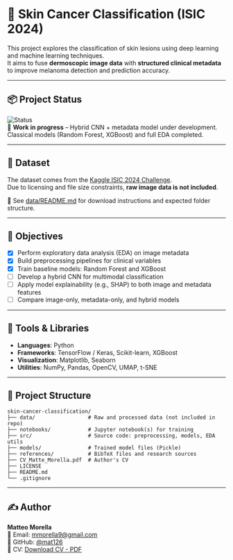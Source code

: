 # 🧠 Skin Cancer Classification (ISIC 2024)

This project explores the classification of skin lesions using deep learning and machine learning techniques.  
It aims to fuse **dermoscopic image data** with **structured clinical metadata** to improve melanoma detection and prediction accuracy.

---

## 📦 Project Status

![Status](https://img.shields.io/badge/Project-WIP-orange)  
🚧 **Work in progress** – Hybrid CNN + metadata model under development.  
Classical models (Random Forest, XGBoost) and full EDA completed.

---

## 📁 Dataset

The dataset comes from the [Kaggle ISIC 2024 Challenge](https://www.kaggle.com/competitions/isic-2024-challenge).  
Due to licensing and file size constraints, **raw image data is not included**.

📄 See [data/README.md](data/README.md) for download instructions and expected folder structure.

---

## 🎯 Objectives

- [x] Perform exploratory data analysis (EDA) on image metadata
- [x] Build preprocessing pipelines for clinical variables
- [x] Train baseline models: Random Forest and XGBoost
- [ ] Develop a hybrid CNN for multimodal classification
- [ ] Apply model explainability (e.g., SHAP) to both image and metadata features
- [ ] Compare image-only, metadata-only, and hybrid models

---

## 🧰 Tools & Libraries

- **Languages**: Python  
- **Frameworks**: TensorFlow / Keras, Scikit-learn, XGBoost  
- **Visualization**: Matplotlib, Seaborn  
- **Utilities**: NumPy, Pandas, OpenCV, UMAP, t-SNE  

---

## 📁 Project Structure

```
skin-cancer-classification/
├── data/                 # Raw and processed data (not included in repo)
├── notebooks/            # Jupyter notebook(s) for training
├── src/                  # Source code: preprocessing, models, EDA utils
├── models/               # Trained model files (Pickle)
├── references/           # BibTeX files and research sources
├── CV_Matte_Morella.pdf  # Author's CV
├── LICENSE
├── README.md
└── .gitignore
```

---

## ✍️ Author

**Matteo Morella**  
📧 Email: mmorella9@gmail.com  
🐙 GitHub: [@mat126](https://github.com/mat126)  
📄 CV: [Download CV - PDF](https://raw.githubusercontent.com/mat126/mat126/main/Cv_Matte_Morella.pdf)
